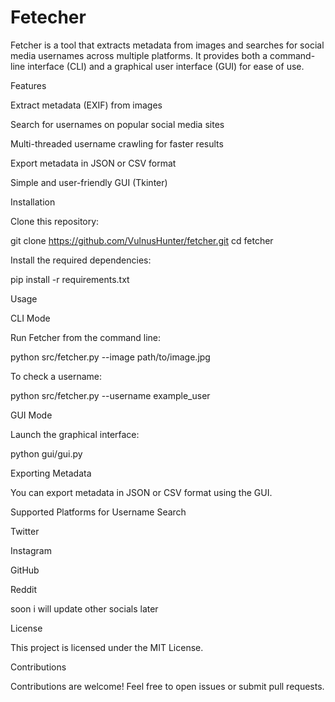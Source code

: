 # Fetecher
Fetcher is a tool that extracts metadata from images and searches for social media usernames across multiple platforms. It provides both a command-line interface (CLI) and a graphical user interface (GUI) for ease of use.

Features

Extract metadata (EXIF) from images

Search for usernames on popular social media sites

Multi-threaded username crawling for faster results

Export metadata in JSON or CSV format

Simple and user-friendly GUI (Tkinter)

Installation

Clone this repository:

git clone https://github.com/VulnusHunter/fetcher.git
cd fetcher

Install the required dependencies:

pip install -r requirements.txt

Usage

CLI Mode

Run Fetcher from the command line:

python src/fetcher.py --image path/to/image.jpg

To check a username:

python src/fetcher.py --username example_user

GUI Mode

Launch the graphical interface:

python gui/gui.py

Exporting Metadata

You can export metadata in JSON or CSV format using the GUI.

Supported Platforms for Username Search

Twitter

Instagram

GitHub

Reddit

soon i will update other socials later

License

This project is licensed under the MIT License.

Contributions

Contributions are welcome! Feel free to open issues or submit pull requests.

